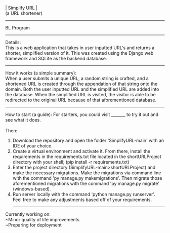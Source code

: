 | Simplify URL | <br>
(a URL shortener) <hr>

 BL Program <hr>

Details: <br>
This is a web application that takes in user inputted URL's and returns a shorter, simplified version of it. This was created using the Django web framework and SQLite as the backend database. <br><hr>

How it works (a simple summary): <br>
When a user submits a unique URL, a random string is crafted, and a shortened URL is created through the appendation of that string onto the domain. Both the user inputted URL and the simplified URL are added into the database. When the simplified URL is visited, the visitor is able to be redirected to the original URL because of that aforementioned database. <br><hr>

How to start (a guide):
For starters, you could visit _______ to try it out and see what it does. <br> <br>
Then: <br>
1. Download the repository and open the folder 'SimplifyURL-main' with an IDE of your choice. <br>
2. Create a virtual environment and activate it. From there, install the requirements in the requirements.txt file located in the shortURLProject directory with your shell; (pip install -r requirements.txt) <br>
3. Enter the project directory (SimplifyURL-main>shortURLProject) and make the necessary migrations. Make the migrations via command line with the command 'py manage.py makemigrations'. Then migrate those aforementioned migrations with the command 'py manage.py migrate' (windows-based).<br>
4. Run server locally with the command 'python manage.py runserver'. <br>
Feel free to make any adjustments based off of your requirements. <hr>

Currently working on: <br>
~Minor quality of life improvements<br>
~Preparing for deployment <br>
